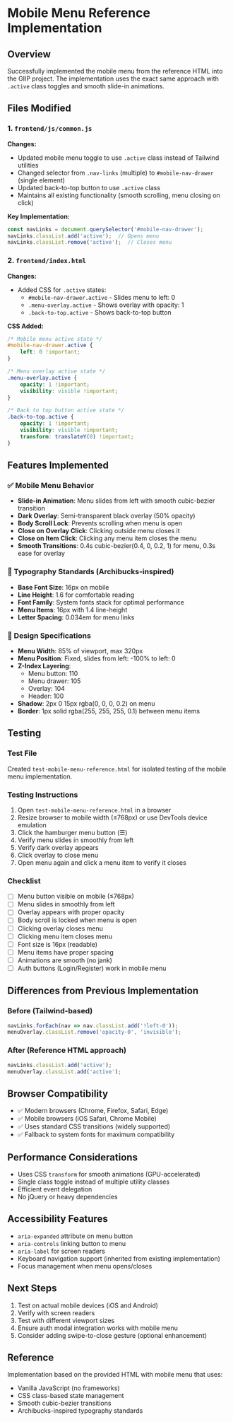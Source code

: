 # Mobile Menu Reference Implementation

## Overview
Successfully implemented the mobile menu from the reference HTML into the GIIP project. The implementation uses the exact same approach with `.active` class toggles and smooth slide-in animations.

## Files Modified

### 1. `frontend/js/common.js`
**Changes:**
- Updated mobile menu toggle to use `.active` class instead of Tailwind utilities
- Changed selector from `.nav-links` (multiple) to `#mobile-nav-drawer` (single element)
- Updated back-to-top button to use `.active` class
- Maintains all existing functionality (smooth scrolling, menu closing on click)

**Key Implementation:**
```javascript
const navLinks = document.querySelector('#mobile-nav-drawer');
navLinks.classList.add('active');  // Opens menu
navLinks.classList.remove('active');  // Closes menu
```

### 2. `frontend/index.html`
**Changes:**
- Added CSS for `.active` states:
  - `#mobile-nav-drawer.active` - Slides menu to left: 0
  - `.menu-overlay.active` - Shows overlay with opacity: 1
  - `.back-to-top.active` - Shows back-to-top button

**CSS Added:**
```css
/* Mobile menu active state */
#mobile-nav-drawer.active {
    left: 0 !important;
}

/* Menu overlay active state */
.menu-overlay.active {
    opacity: 1 !important;
    visibility: visible !important;
}

/* Back to top button active state */
.back-to-top.active {
    opacity: 1 !important;
    visibility: visible !important;
    transform: translateY(0) !important;
}
```

## Features Implemented

### ✅ Mobile Menu Behavior
- **Slide-in Animation**: Menu slides from left with smooth cubic-bezier transition
- **Dark Overlay**: Semi-transparent black overlay (50% opacity)
- **Body Scroll Lock**: Prevents scrolling when menu is open
- **Close on Overlay Click**: Clicking outside menu closes it
- **Close on Item Click**: Clicking any menu item closes the menu
- **Smooth Transitions**: 0.4s cubic-bezier(0.4, 0, 0.2, 1) for menu, 0.3s ease for overlay

### 📱 Typography Standards (Archibucks-inspired)
- **Base Font Size**: 16px on mobile
- **Line Height**: 1.6 for comfortable reading
- **Font Family**: System fonts stack for optimal performance
- **Menu Items**: 16px with 1.4 line-height
- **Letter Spacing**: 0.034em for menu links

### 🎨 Design Specifications
- **Menu Width**: 85% of viewport, max 320px
- **Menu Position**: Fixed, slides from left: -100% to left: 0
- **Z-Index Layering**:
  - Menu button: 110
  - Menu drawer: 105
  - Overlay: 104
  - Header: 100
- **Shadow**: 2px 0 15px rgba(0, 0, 0, 0.2) on menu
- **Border**: 1px solid rgba(255, 255, 255, 0.1) between menu items

## Testing

### Test File
Created `test-mobile-menu-reference.html` for isolated testing of the mobile menu implementation.

### Testing Instructions
1. Open `test-mobile-menu-reference.html` in a browser
2. Resize browser to mobile width (≤768px) or use DevTools device emulation
3. Click the hamburger menu button (☰)
4. Verify menu slides in smoothly from left
5. Verify dark overlay appears
6. Click overlay to close menu
7. Open menu again and click a menu item to verify it closes

### Checklist
- ☐ Menu button visible on mobile (≤768px)
- ☐ Menu slides in smoothly from left
- ☐ Overlay appears with proper opacity
- ☐ Body scroll is locked when menu is open
- ☐ Clicking overlay closes menu
- ☐ Clicking menu item closes menu
- ☐ Font size is 16px (readable)
- ☐ Menu items have proper spacing
- ☐ Animations are smooth (no jank)
- ☐ Auth buttons (Login/Register) work in mobile menu

## Differences from Previous Implementation

### Before (Tailwind-based)
```javascript
navLinks.forEach(nav => nav.classList.add('!left-0'));
menuOverlay.classList.remove('opacity-0', 'invisible');
```

### After (Reference HTML approach)
```javascript
navLinks.classList.add('active');
menuOverlay.classList.add('active');
```

## Browser Compatibility
- ✅ Modern browsers (Chrome, Firefox, Safari, Edge)
- ✅ Mobile browsers (iOS Safari, Chrome Mobile)
- ✅ Uses standard CSS transitions (widely supported)
- ✅ Fallback to system fonts for maximum compatibility

## Performance Considerations
- Uses CSS `transform` for smooth animations (GPU-accelerated)
- Single class toggle instead of multiple utility classes
- Efficient event delegation
- No jQuery or heavy dependencies

## Accessibility Features
- `aria-expanded` attribute on menu button
- `aria-controls` linking button to menu
- `aria-label` for screen readers
- Keyboard navigation support (inherited from existing implementation)
- Focus management when menu opens/closes

## Next Steps
1. Test on actual mobile devices (iOS and Android)
2. Verify with screen readers
3. Test with different viewport sizes
4. Ensure auth modal integration works with mobile menu
5. Consider adding swipe-to-close gesture (optional enhancement)

## Reference
Implementation based on the provided HTML with mobile menu that uses:
- Vanilla JavaScript (no frameworks)
- CSS class-based state management
- Smooth cubic-bezier transitions
- Archibucks-inspired typography standards
